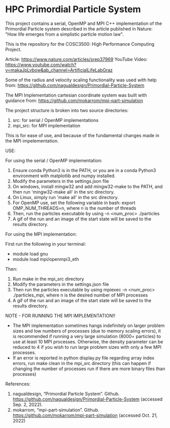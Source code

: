 # HPC Primordial Particle System
This project contains a serial, OpenMP and MPI C++ implementation of the Primordial Particle system described in the article published in Nature: "How life emerges from a simplistic particle motion law".

This is the repository for the COSC3500: High Performance Computing Project.

Article: https://www.nature.com/articles/srep37969
YouTube Video: https://www.youtube.com/watch?v=makaJpLvbow&ab_channel=ArtificialLifeLabGraz

Some of the radius and velocity scaling functionality was used with help from:
https://github.com/nagualdesign/Primordial-Particle-System

The MPI Implementation cartesian coordinate system was built with guidance from:
https://github.com/mokarrom/mpi-part-simulation


The project structure is broken into two source directories:

1) src: for serial / OpenMP implementations
2) mpi_src: for MPI implementation

This is for ease of use, and because of the fundamental changes made in the MPI impelementation.

USE:

For using the serial / OpenMP implementation:

1. Ensure conda Python3 is in the PATH, or you are in a conda Python3 environment with matplotlib and numpy installed.
2. Modify the parameters in the settings.json file
3. On windows, install mingw32 and add mingw32-make to the PATH, and then run 'mingw32-make all' in the src directory.
3. On Linux, simply run 'make all' in the src directory.
4. For OpenMP use, set the following variable in bash: export OMP_NUM_THREADS=n, where n is the number of threads
4. Then, run the particles executable by using  -n <num_proc> ./particles
5. A gif of the run and an image of the start state will be saved to the results directory.

For using the MPI implementation:

First run the following in your terminal: 

- module load gnu
- module load mpi/openmpi3_eth

Then:

1. Run make in the mpi_src directory
2. Modify the parameters in the settings.json file
3. Then run the particles executable by using mpiexec -n <num_proc> ./particles_mpi, where n is the desired number of MPI processes
4. A gif of the run and an image of the start state will be saved to the results directory.

NOTE - FOR RUNNING THE MPI IMPLEMENTATION!!
- The MPI implementation sometimes hangs indefinitely on larger problem sizes and low numbers of processes (due to memory scaling errors), it
is recommended if running a very large simulation (8000+ particles) to use at least 10 MPI processes. Otherwise, the density parameter can
be reduced to 4 if you wish to run large problem sizes with only a few MPI processes.
- If an error is reported in python display.py file regarding array index errors, run make clean in the mpi_src directory (this can happen
if changing the number of processes run if there are more binary files than processes)


References:
1. nagualdesign, “Primordial Particle System”. Github. https://github.com/nagualdesign/Primordial-Particle-System (accessed Sep. 2, 2022).
2. mokarrom, “mpi-part-simulation”. Github. https://github.com/mokarrom/mpi-part-simulation (accessed Oct. 21, 2022)
